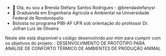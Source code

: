 - 👋 Olá, eu sou a Brenda Stéfany Santos Rodrigues -  @brendastefanysr
- 🌱 Graduanda em Engenharia Agrícola e Ambiental na Universidade Federal de Rondonópolis
- Bolsista no programa PIBI-AF UFR sob orientação do professor Dr. Jofran Luiz de Oliveira

Neste site está disponível o código desenvolvido por mim para cumprir com os objetivos do projeto: : DESENVOLVIMENTO DE PROTÓTIPO PARA ANÁLISE DE CONFORTO TÉRMICO DE AMBIENTES DE PRODUÇÃO ANIMAL
 

<!---
brendastefanysr/brendastefanysr is a ✨ special ✨ repository because its `README.md` (this file) appears on your GitHub profile.
You can click the Preview link to take a look at your changes.
--->

